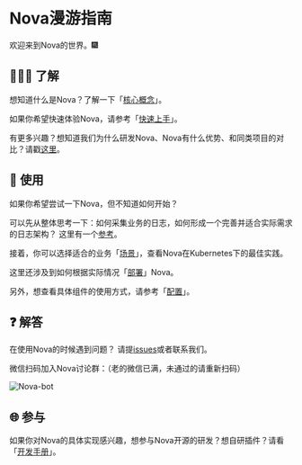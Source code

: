 

# Nova漫游指南

欢迎来到Nova的世界。:fireworks:

## :people_holding_hands: 了解

想知道什么是Nova？了解一下「[核心概念](intro/core-concept.md)」。

如果你希望快速体验Nova，请参考「[快速上手](quick-start/quick-start.md)」。

有更多兴趣？想知道我们为什么研发Nova、Nova有什么优势、和同类项目的对比？请戳[这里](../user-guide/architecture/background.md)。

## :book: 使用
如果你希望尝试一下Nova，但不知道如何开始？

可以先从整体思考一下：如何采集业务的日志，如何形成一个完善并适合实际需求的日志架构？
这里有一个[参考](../user-guide/enterprise-practice/architecture-and-evolution.md)。

接着，你可以选择适合的业务「[场景](../user-guide/use-in-kubernetes/general-usage.md)」，查看Nova在Kubernetes下的最佳实践。

这里还涉及到如何根据实际情况「[部署](install/kubernetes.md)」Nova。

另外，想查看具体组件的使用方式，请参考「[配置](../reference/index.md)」。

## :question: 解答
在使用Nova的时候遇到问题？
请提[issues](https://github.com/Nova-io/Nova/issues)或者联系我们。

微信扫码加入Nova讨论群：（老的微信已满，未通过的请重新扫码）

![Nova-bot](imgs/nova-bot.png)

## :globe_with_meridians: 参与
如果你对Nova的具体实现感兴趣，想参与Nova开源的研发？想自研插件？请看「[开发手册](../developer-guide/contributing.md)」。  
